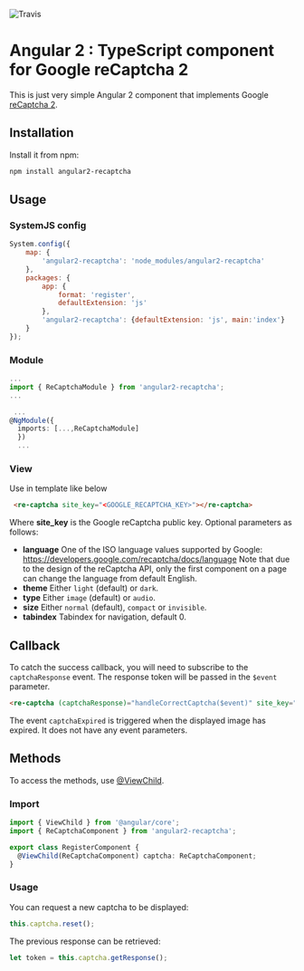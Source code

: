 ![Travis](https://travis-ci.org/xmaestro/angular2-recaptcha.svg?branch=master)

# Angular 2 : TypeScript component for Google reCaptcha 2

This is just very simple Angular 2 component that implements Google [reCaptcha 2](https://www.google.com/recaptcha/intro/index.html).

Installation
--------------------------------------

Install it from npm:

```bash
npm install angular2-recaptcha
```

Usage
--------------------------------------

### SystemJS config

```js
System.config({
    map: {
        'angular2-recaptcha': 'node_modules/angular2-recaptcha'
    },
    packages: {
        app: {
            format: 'register',
            defaultExtension: 'js'
        },
        'angular2-recaptcha': {defaultExtension: 'js', main:'index'}
    }
});
```

### Module

```typescript
...
import { ReCaptchaModule } from 'angular2-recaptcha';
...
```

```typescript
 ...
@NgModule({
  imports: [...,ReCaptchaModule]
  })
  ...
```

### View

Use in template like below

```html
 <re-captcha site_key="<GOOGLE_RECAPTCHA_KEY>"></re-captcha>
```

Where **site_key** is the Google reCaptcha public key. Optional parameters as follows:
 * **language** One of the ISO language values supported by Google: https://developers.google.com/recaptcha/docs/language Note that due to the design of the reCaptcha API, only the first component on a page can change the language from default English.
 * **theme** Either `light` (default) or `dark`.
 * **type** Either `image` (default) or `audio`.
 * **size** Either `normal` (default), `compact` or `invisible`.
 * **tabindex** Tabindex for navigation, default 0.


## Callback

To catch the success callback, you will need to subscribe to the `captchaResponse` event. The response token will be passed in the `$event` parameter.

```html
<re-captcha (captchaResponse)="handleCorrectCaptcha($event)" site_key="<GOOGLE_RECAPTCHA_KEY>"></re-captcha>
```

The event `captchaExpired` is triggered when the displayed image has expired. It does not have any event parameters.

## Methods

To access the methods, use [@ViewChild](https://angular.io/docs/ts/latest/api/core/index/ViewChild-decorator.html).

### Import
```typescript
import { ViewChild } from '@angular/core';
import { ReCaptchaComponent } from 'angular2-recaptcha';

export class RegisterComponent {
  @ViewChild(ReCaptchaComponent) captcha: ReCaptchaComponent;
}
```

### Usage
You can request a new captcha to be displayed:
```typescript
this.captcha.reset();
```

The previous response can be retrieved:
```typescript
let token = this.captcha.getResponse();
```
